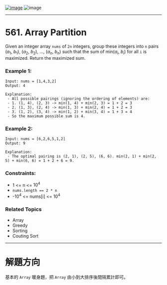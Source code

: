 [![image](https://img.shields.io/badge/Leetcode-Link-blue?logo=leetcode)](https://leetcode.com/problems/array-partition/)
![image](https://img.shields.io/badge/Difficulty-Easy-green)

---

# 561. Array Partition

Given an integer array `nums` of `2n` integers, group these integers into `n` pairs ($a_1$, $b_1$), ($a_2$, $b_2$), ..., ($a_n$, $b_n$) such that the sum of min($a_i$, $b_i$) for all `i` is maximized. Return the maximized sum.

### Example 1:

```
Input: nums = [1,4,3,2]
Output: 4

Explanation:
 - All possible pairings (ignoring the ordering of elements) are:
 - 1. (1, 4), (2, 3) -> min(1, 4) + min(2, 3) = 1 + 2 = 3
 - 2. (1, 3), (2, 4) -> min(1, 3) + min(2, 4) = 1 + 2 = 3
 - 3. (1, 2), (3, 4) -> min(1, 2) + min(3, 4) = 1 + 3 = 4
 - So the maximum possible sum is 4.
```

### Example 2:

```
Input: nums = [6,2,6,5,1,2]
Output: 9

Explanation:
 - The optimal pairing is (2, 1), (2, 5), (6, 6). min(2, 1) + min(2, 5) + min(6, 6) = 1 + 2 + 6 = 9.
```

### Constraints:

- 1 <= n <= $10^4$
- `nums.length == 2 * n`
- -$10^4$ <= nums[i] <= $10^4$

### Related Topics

- Array
- Greedy
- Sorting
- Couting Sort
  
---

# 解題方向

基本的 `Array` 暖身題，把 `Array` 由小到大排序後間隔累計即可。
